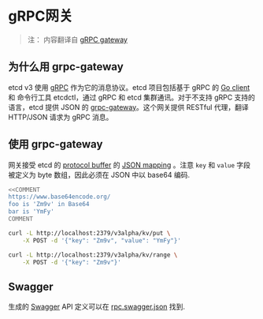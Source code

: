 # gRPC网关

> 注： 内容翻译自 [gRPC gateway](https://github.com/coreos/etcd/blob/master/Documentation/dev-guide/api_grpc_gateway.md)

## 为什么用 grpc-gateway

etcd v3 使用 [gRPC](http://www.grpc.io/) 作为它的消息协议。etcd 项目包括基于 gRPC 的 [Go client](https://github.com/coreos/etcd/tree/master/clientv3) 和 命令行工具 etcdctl，通过 gRPC 和 etcd 集群通讯。对于不支持 gRPC 支持的语言，etcd 提供 JSON 的 [grpc-gateway](https://github.com/grpc-ecosystem/grpc-gateway)。这个网关提供 RESTful 代理，翻译 HTTP/JSON 请求为 gRPC 消息。


## 使用 grpc-gateway

网关接受 etcd 的 [protocol buffer](api_reference_v3.md) 的 [JSON mapping](https://developers.google.com/protocol-buffers/docs/proto3#json) 。注意  `key` 和 `value` 字段被定义为 byte 数组，因此必须在 JSON 中以 base64 编码.

```bash
<<COMMENT
https://www.base64encode.org/
foo is 'Zm9v' in Base64
bar is 'YmFy'
COMMENT

curl -L http://localhost:2379/v3alpha/kv/put \
    -X POST -d '{"key": "Zm9v", "value": "YmFy"}'

curl -L http://localhost:2379/v3alpha/kv/range \
    -X POST -d '{"key": "Zm9v"}'
```


## Swagger

生成的 [Swagger](http://swagger.io/) API 定义可以在 [rpc.swagger.json](https://github.com/coreos/etcd/blob/master/Documentation/dev-guide/apispec/swagger/rpc.swagger.json) 找到.

